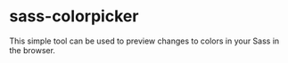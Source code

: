 sass-colorpicker
================

This simple tool can be used to preview changes to colors in your Sass in the browser.

